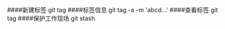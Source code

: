 ####新建标签
git tag <tag-name>
####标签信息
git tag -a <tag-name> -m 'abcd...'
####查看标签
git tag
####保护工作现场
git stash